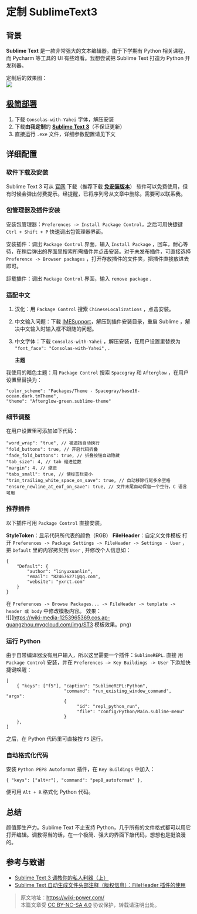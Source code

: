 # 定制 SublimeText3

## 背景

**Sublime Text** 是一款非常强大的文本编辑器。由于下学期有 Python 相关课程，而 Pycharm 等工具的 UI 有些难看。我想尝试把 Sublime Text 打造为 Python 开发利器。

定制后的效果图：  
 ![](https://wiki-media-1253965369.cos.ap-guangzhou.myqcloud.com/img/ST3效果.png)

## [极简部署](https://www.jianguoyun.com/p/Da9TMr0Q-OOjBxif86sB)

1. 下载 `Consolas-with-Yahei` 字体，解压安装
2. 下载**由我定制**的 [**Sublime Text 3**](https://www.jianguoyun.com/p/Da9TMr0Q-OOjBxif86sB)（不保证更新）
3. 直接运行 `.exe` 文件，详细参数配置请见下文

## 详细配置

### 软件下载及安装

Sublime Text 3 可从 [官网](http://www.sublimetext.com/) 下载（推荐下载 [**免安装版本**](https://download.sublimetext.com/Sublime%20Text%20Build%203176%20x64.zip)） 软件可以免费使用，但有时候会弹出付费提示。经提醒，已将序列号从文章中删除。需要可以联系我。

### 包管理器及插件安装

安装包管理器：`Preferences -> Install Package Control`，之后可用快捷键 `Ctrl + Shift + P` 快速调出包管理器界面。

安装插件：调出 `Package Control` 界面，输入 `Install Package` ，回车，耐心等待，在稍后弹出的界面里搜索所需插件并点击安装。对于未发布插件，可直接选择 `Preference -> Browser packages` ，打开存放插件的文件夹，把插件直接放进去即可。

卸载插件：调出 `Package Control` 界面，输入 `remove package` .

### 适配中文

1. 汉化：用 `Package Control` 搜索 `ChineseLocalizations` ，点击安装。
2. 中文输入问题：下载 [IMESupport](https://github.com/zcodes/IMESupport/archive/master.zip)，解压到插件安装目录，重启 Sublime ，解决中文输入时输入框不跟随的问题。
3. 中文字体：下载 `Consolas-with-Yahei` ，解压安装，在用户设置里替换为 `"font_face": "Consolas-with-Yahei",` .

   **主题**

我使用的暗色主题：用 `Package Control` 搜索 `Spacegray` 和 `Afterglow` ，在用户设置里替换为：

```
"color_scheme": "Packages/Theme - Spacegray/base16-ocean.dark.tmTheme",
"theme": "Afterglow-green.sublime-theme"
```

### 细节调整

在用户设置里可添加如下代码：

```
"word_wrap": "true", // 被遮挡自动换行
"fold_buttons": true, // 开启代码折叠
"fade_fold_buttons": true, // 折叠按钮自动隐藏
"tab_size": 4, // tab 缩进位数
"margin": 4, // 缩进
"tabs_small": true, // 使标签栏变小
"trim_trailing_white_space_on_save": true, // 自动移除行尾多余空格
"ensure_newline_at_eof_on_save": true, // 文件末尾自动保留一个空行，C 语言可用
```

### 推荐插件

以下插件可用 `Package Control` 直接安装。

**StyleToken**：显示代码所代表的颜色（RGB） **FileHeader**：自定义文件模板 打开 `Preferences -> Package Settings -> FileHeader -> Settings - User` ，把 `Default` 里的内容拷贝到 `User` , 并修改个人信息如：

```
{
    "Default": {
        "author": "linyuxuanlin",
        "email": "824676271@qq.com",
        "website": "yxrct.com"
    }
}
```

在 `Preferences -> Browse Packages... -> FileHeader -> template -> header 或 body` 中修改模板内容。 效果：  
 ![](https://wiki-media-1253965369.cos.ap-guangzhou.myqcloud.com/img/ST3 模板效果。png)

### 运行 Python

由于自带编译器没有用户输入，所以这里需要一个插件：`SublimeREPL`. 直接 用 `Package Control` 安装，并在 `Preferences —> Key Buildings -> User` 下添加快捷键唤醒：

```
[
    { "keys": ["f5"], "caption": "SublimeREPL:Python",
                      "command": "run_existing_window_command", "args":
                      {
                           "id": "repl_python_run",
                           "file": "config/Python/Main.sublime-menu"
                      }
    },
]
```

之后，在 Python 代码里可直接按 `F5` 运行。

### 自动格式化代码

安装 `Python PEP8 Autoformat` 插件，在 `Key Buildings` 中加入：

```
{ "keys": ["alt+r"], "command": "pep8_autoformat" },
```

便可用 `Alt + R` 格式化 Python 代码。

## 总结

颜值即生产力。Sublime Text 不止支持 Python，几乎所有的文件格式都可以用它打开编辑。调教得当的话，在一个极简、强大的界面下敲代码，想想也是挺浪漫的。

## 参考与致谢

- [Sublime Text 3 调教你的私人利器（上）](https://www.sheyilin.com/2015/05/sublime_text_3_tiao_jiao_ni_de_si_ren_li_qi_1/)
- [Sublime Text 自动生成文件头部注释（版权信息）：FileHeader 插件的使用](https://blog.csdn.net/afei__/article/details/82890493)

> 原文地址：<https://wiki-power.com/>  
> 本篇文章受 [CC BY-NC-SA 4.0](https://creativecommons.org/licenses/by/4.0/deed.zh) 协议保护，转载请注明出处。

